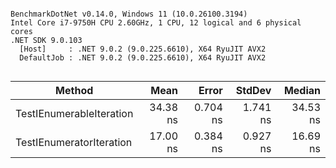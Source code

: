 ```

BenchmarkDotNet v0.14.0, Windows 11 (10.0.26100.3194)
Intel Core i7-9750H CPU 2.60GHz, 1 CPU, 12 logical and 6 physical cores
.NET SDK 9.0.103
  [Host]     : .NET 9.0.2 (9.0.225.6610), X64 RyuJIT AVX2
  DefaultJob : .NET 9.0.2 (9.0.225.6610), X64 RyuJIT AVX2


```
| Method                   | Mean     | Error    | StdDev   | Median   |
|------------------------- |---------:|---------:|---------:|---------:|
| TestIEnumerableIteration | 34.38 ns | 0.704 ns | 1.741 ns | 34.53 ns |
| TestIEnumeratorIteration | 17.00 ns | 0.384 ns | 0.927 ns | 16.69 ns |
